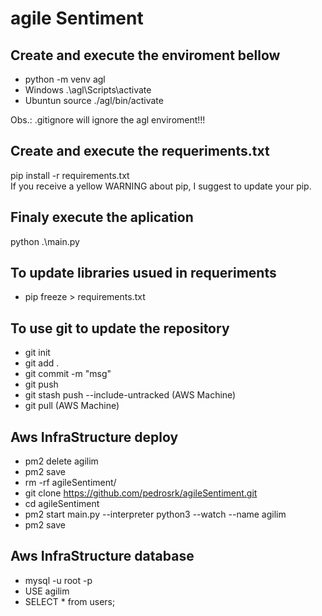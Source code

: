# agile Sentiment

## Create and execute the enviroment bellow <br>
- python -m venv agl <br>
- Windows .\agl\Scripts\activate <br>
- Ubuntun source ./agl/bin/activate <br>

Obs.: .gitignore will ignore the agl enviroment!!!

## Create and execute the requeriments.txt <br>
pip install -r requirements.txt <br>
If you receive a yellow WARNING about pip, I suggest to update your pip.

## Finaly execute the aplication
python .\main.py

## To update libraries usued in requeriments
- pip freeze > requirements.txt

## To use git to update the repository
- git init
- git add .
- git commit -m "msg"
- git push
- git stash push --include-untracked (AWS Machine)
- git pull (AWS Machine)

## Aws InfraStructure deploy
- pm2 delete agilim
- pm2 save
- rm -rf agileSentiment/
- git clone https://github.com/pedrosrk/agileSentiment.git
- cd agileSentiment
- pm2 start main.py --interpreter python3 --watch --name agilim
- pm2 save

## Aws InfraStructure database
- mysql -u root -p
- USE agilim
- SELECT * from users;
